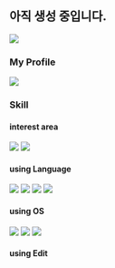 ## 아직 생성 중입니다.
<a href="버튼을 눌렀을 때 이동할 링크" target="_blank"><img src="https://img.shields.io/badge/뱃지레이블-배경색?style=뱃지모양&logo=로고&logoColor=로고색상"/></a>

### My Profile
<!-- linked in --> <a href="https://www.linkedin.com/in/%EC%9D%B8%EC%84%A0-%EA%B9%80-679365277/" target="_blank"><img src="https://img.shields.io/badge/LinkedIn-0A66C2?&logo=LinkedIn&logoColor=Blue"/></a>

### Skill
#### interest area
<!-- tensorflow --> <img src="https://img.shields.io/badge/TensorFlow-FF6F00?&logo=TensorFlow&logoColor=white"/></a>
<!-- OpenCV --> <img src="https://img.shields.io/badge/OpenCV-5C3EE8?&logo=OpenCV&logoColor=white"/></a>

#### using Language
<!-- C --> <img src="https://img.shields.io/badge/C-A8B9CC?&logo=C&logoColor=white"/></a>
<!-- C++ --><img src="https://img.shields.io/badge/C%2B%2B-00599C?&logo=C%2B%2B&logoColor=white"/></a>
<!-- python --> <img src="https://img.shields.io/badge/Python-3776AB?&logo=Python&logoColor=white"/></a>
<!-- R --> <img src="https://img.shields.io/badge/R-276DC3?&logo=R&logoColor=white"/></a>

#### using OS
<!-- Windows --> <img src="https://img.shields.io/badge/R-276DC3?&logo=R&logoColor=white"/></a>
<!-- MacOS --> <img src="https://img.shields.io/badge/R-276DC3?&logo=R&logoColor=white"/></a>
<!-- Linux --> <img src="https://img.shields.io/badge/R-276DC3?&logo=R&logoColor=white"/></a>
#### using Edit

<!-- 설명
**kim-is/kim-is** is a ✨ _special_ ✨ repository because its `README.md` (this file) appears on your GitHub profile.
Here are some ideas to get you started:
- 🔭 I’m currently working on ...
- 🌱 I’m currently learning ...
- 👯 I’m looking to collaborate on ...
- 🤔 I’m looking for help with ...
- 💬 Ask me about ...
- 📫 How to reach me: ...
- 😄 Pronouns: ...
- ⚡ Fun fact: ...
로고 넣기
<a href="버튼을 눌렀을 때 이동할 링크" target="_blank"><img src="https://img.shields.io/badge/뱃지레이블-배경색?style=뱃지모양&logo=로고&logoColor=로고색상"/></a>
-->
